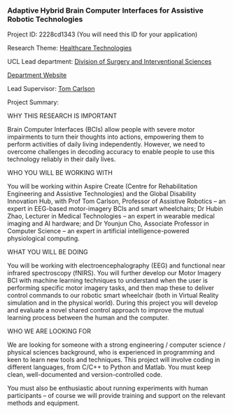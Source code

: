 ### Adaptive Hybrid Brain Computer Interfaces for Assistive Robotic Technologies

Project ID: 2228cd1343
(You will need this ID for your application)

Research Theme: [Healthcare Technologies](../themes/healthcare-technologies.md)

UCL Lead department: [Division of Surgery and Interventional Sciences](../departments/division-of-surgery-and-interventional-sciences.md)

[Department Website](https://www.ucl.ac.uk/surgery)

Lead Supervisor: [Tom Carlson](https://profiles.ucl.ac.uk/41842)

Project Summary:

WHY THIS RESEARCH IS IMPORTANT

Brain Computer Interfaces (BCIs) allow people with severe motor impairments to turn their thoughts into actions, empowering them to perform activities of daily living independently. However, we need to overcome challenges in decoding accuracy to enable people to use this technology reliably in their daily lives.

WHO YOU WILL BE WORKING WITH

You will be working within Aspire Create (Centre for Rehabilitation Engineering and Assistive Technologies) and the Global Disability Innovation Hub, with Prof Tom Carlson, Professor of Assistive Robotics – an expert in EEG-based motor-imagery BCIs and smart wheelchairs; Dr Hubin Zhao, Lecturer in Medical Technologies – an expert in wearable medical imaging and AI hardware; and Dr Younjun Cho, Associate Professor in Computer Science  – an expert in artificial intelligence-powered physiological computing.

WHAT YOU WILL BE DOING

You will be working with electroencephalography (EEG) and functional near infrared spectroscopy (fNIRS). You will further develop our Motor Imagery BCI with machine learning techniques to understand when the user is performing specific motor imagery tasks, and then map these to deliver control commands to our robotic smart wheelchair (both in Virtual Reality simulation and in the physical world). During this project you will develop and evaluate a novel shared control approach to improve the mutual learning process between the human and the computer.

WHO WE ARE LOOKING FOR

We are looking for someone with a strong engineering / computer science / physical sciences background, who is experienced in programming and keen to learn new tools and techniques. This project will involve coding in different languages, from C/C++ to Python and Matlab. You must keep clean, well-documented and version-controlled code.

You must also be enthusiastic about running experiments with human participants – of course we will provide training and support on the relevant methods and equipment.
